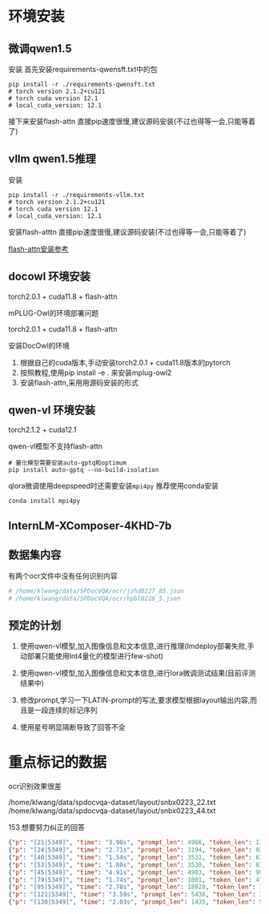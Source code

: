 
# 环境安装

## 微调qwen1.5

安装
首先安装requirements-qwensft.txt中的包
```shell
pip install -r ./requirements-qwensft.txt
# torch version 2.1.2+cu121
# torch cuda version 12.1
# local_cuda_version: 12.1
```
接下来安装flash-attn
直接pip速度很慢,建议源码安装(不过也得等一会,只能等着了)

## vllm qwen1.5推理

安装
```shell
pip install -r ./requirements-vllm.txt
# torch version 2.1.2+cu121
# torch cuda version 12.1
# local_cuda_version: 12.1
```


安装flash-atttn
直接pip速度很慢,建议源码安装(不过也得等一会,只能等着了)

[flash-attn安装参考](https://zhuanlan.zhihu.com/p/655077866)  

## docowl 环境安装

torch2.0.1 + cuda11.8 + flash-attn

mPLUG-Owl的环境部署问题

torch2.0.1 + cuda11.8 + flash-attn

安装DocOwl的环境
1. 根据自己的cuda版本,手动安装torch2.0.1 + cuda11.8版本的pytorch
2. 按照教程,使用pip install -e . 来安装mplug-owl2
3. 安装flash-attn,采用用源码安装的形式

## qwen-vl 环境安装

torch2.1.2 + cuda12.1

qwen-vl模型不支持flash-attn

```shell
# 量化模型需要安装auto-gptq和optimum
pip install auto-gptq --no-build-isolation
```

qlora微调使用deepspeed时还需要安装`mpi4py`
推荐使用conda安装
```shell
conda install mpi4py
```

## InternLM-XComposer-4KHD-7b

## 数据集内容

有两个ocr文件中没有任何识别内容
```python
# /home/klwang/data/SPDocVQA/ocr/jzhd0227_85.json
# /home/klwang/data/SPDocVQA/ocr/hpbl0226_5.json
```

## 预定的计划

1. 使用qwen-vl模型,加入图像信息和文本信息,进行推理(lmdeploy部署失败,手动部署只能使用Int4量化的模型进行few-shot)
2. 使用qwen-vl模型,加入图像信息和文本信息,进行lora微调测试结果(目前评测结果中)
3. 修改prompt,学习一下LATIN-prompt的写法,要求模型根据layout输出内容,而且是一段连续的标记序列

4. 使用星号明显隔断导致了回答不全
# 重点标记的数据

ocr识别效果很差

/home/klwang/data/spdocvqa-dataset/layout/snbx0223_22.txt
/home/klwang/data/spdocvqa-dataset/layout/snbx0223_44.txt

153
想要努力纠正的回答
```json
{"p": "[21|5349]", "time": "3.90s", "prompt_len": 4966, "token_len": 1156, "image_path": "/home/klwang/data/spdocvqa-dataset/images/ylvj0223_21.png", "ocr_path": "/home/klwang/data/spdocvqa-dataset/layout/ylvj0223_21.txt", "question": "What is the name of the company?", "response": "CIGFIL LIMITED, CHENNAI", "answers": ["cigfil limited", "CIGFIL LIMITED"]}
{"p": "[24|5349]", "time": "2.71s", "prompt_len": 3194, "token_len": 922, "image_path": "/home/klwang/data/spdocvqa-dataset/images/txpp0227_10.png", "ocr_path": "/home/klwang/data/spdocvqa-dataset/layout/txpp0227_10.txt", "question": "What time is “introductory remarks” session?", "response": "11:39 to", "answers": ["11:39 to 11:44 a.m.", "11.39 to 11.44 a.m."]}
{"p": "[40|5349]", "time": "1.54s", "prompt_len": 3531, "token_len": 673, "image_path": "/home/klwang/data/spdocvqa-dataset/images/psyn0081_30.png", "ocr_path": "/home/klwang/data/spdocvqa-dataset/layout/psyn0081_30.txt", "question": "What percentage of non-smokers feel the need to restore romance and mystery to modern life?", "response": "61", "answers": ["57", "57%"]}
{"p": "[53|5349]", "time": "1.80s", "prompt_len": 3530, "token_len": 675, "image_path": "/home/klwang/data/spdocvqa-dataset/images/psyn0081_30.png", "ocr_path": "/home/klwang/data/spdocvqa-dataset/layout/psyn0081_30.txt", "question": "What percentage of non-smokers feel there should be less emphasis on money in our seciety?", "response": "80%", "answers": ["82%", "82"]}
{"p": "[45|5349]", "time": "4.91s", "prompt_len": 4903, "token_len": 995, "image_path": "/home/klwang/data/spdocvqa-dataset/images/snbx0223_4.png", "ocr_path": "/home/klwang/data/spdocvqa-dataset/layout/snbx0223_4.txt", "question": "Name the 4 significant personal care brands of ITC?", "response": "Wills, Vivel and Superia, Essenza Di Wills", "answers": ["Essenza Di Wills, Fiama Di Wills, Vivel and Superia"]}
{"p": "[79|5349]", "time": "1.74s", "prompt_len": 1001, "token_len": 474, "image_path": "/home/klwang/data/spdocvqa-dataset/images/snbx0223_19.png", "ocr_path": "/home/klwang/data/spdocvqa-dataset/layout/snbx0223_19.txt", "question": "What is the name on the building in the last picture?", "response": "ITC Limited", "answers": ["itc", "ITC"]}
{"p": "[95|5349]", "time": "2.78s", "prompt_len": 18828, "token_len": 1005, "image_path": "/home/klwang/data/spdocvqa-dataset/images/sxvg0227_1.png", "ocr_path": "/home/klwang/data/spdocvqa-dataset/layout/sxvg0227_1.txt", "question": "Where is the meeting of the steering committee planned at ?", "response": "Holiday Inn downtown, Jefferson City", "answers": ["Holiday Inn Downtown , Jefferson City , Missouri", "Holiday Inn Downtown, Jefferson City, Missouri", "Holiday Inn Downtown"]}
{"p": "[121|5349]", "time": "3.59s", "prompt_len": 5436, "token_len": 1040, "image_path": "/home/klwang/data/spdocvqa-dataset/images/snbx0223_15.png", "ocr_path": "/home/klwang/data/spdocvqa-dataset/layout/snbx0223_15.txt", "question": "Which ITC Brand has 'Liquid Crystal Freezing Technology'?", "response": "Sunfeast Yippee! Noodles", "answers": ["Fiama Di Wills"]}
{"p": "[138|5349]", "time": "2.03s", "prompt_len": 1435, "token_len": 507, "image_path": "/home/klwang/data/spdocvqa-dataset/images/hqgb0228_1.png", "ocr_path": "/home/klwang/data/spdocvqa-dataset/layout/hqgb0228_1.txt", "question": "What is the year of publication ?", "response": "1969", "answers": ["1971"]}
```



